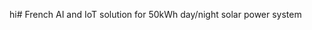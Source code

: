 hi#   F r e n c h   A I   a n d   I o T   s o l u t i o n   f o r   5 0 k W h   d a y / n i g h t   s o l a r   p o w e r   s y s t e m  
 